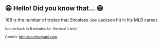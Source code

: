 ## :smile: Hello! Did you know that... :smile:
168 is the number of triples that Shoeless Joe Jackson hit in his MLB career.

<sup>(come back in 5 minutes for the next trivia)</sup>


<sup>Credits: http://numbersapi.com</sup>
